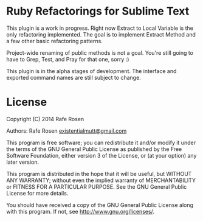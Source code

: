 # Ruby Refactorings for Sublime Text

This plugin is a work in progress.  Right now Extract to Local Variable is the only refactoring implemented.  The goal is to implement Extract Method and a few other basic refactoring patterns.

Project-wide renaming of public methods is not a goal.  You're still going to have to Grep, Test, and Pray for that one, sorry :)

This plugin is in the alpha stages of development.  The interface and exported command names are still subject to change.

# License
Copyright (C) 2014 Rafe Rosen

Authors: Rafe Rosen <existentialmutt@gmail.com>

This program is free software; you can redistribute it and/or modify
it under the terms of the GNU General Public License as published by
the Free Software Foundation, either version 3 of the License, or
(at your option) any later version.

This program is distributed in the hope that it will be useful,
but WITHOUT ANY WARRANTY; without even the implied warranty of
MERCHANTABILITY or FITNESS FOR A PARTICULAR PURPOSE. See the
GNU General Public License for more details.

You should have received a copy of the GNU General Public License
along with this program. If not, see <http://www.gnu.org/licenses/>.
